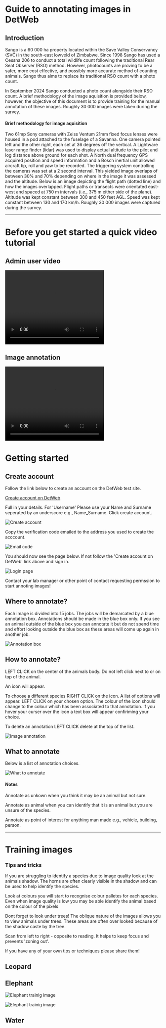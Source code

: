 # Guide to annotating images in DetWeb

## Introduction

Sango is a 60 000 ha property located within the Save Valley Conservancy (SVC) in the south-east lowveld of Zimbabwe. Since 1998 Sango has used a Cessna 206 to conduct a total wildlife count following the traditional Rear Seat Observer (RSO) method. However, photocounts are proving to be a safer, more cost effective, and possibly more accurate method of counting animals. Sango thus aims to replace its traditional RSO count with a photo count.    

In September 2024 Sango conducted a photo count alongside their RSO count. A brief methodology of the image aquisition is provided below, however, the objective of this document is to provide training for the manual annotation of these images. Roughly 30 000 images were taken during the survey. 

#### Brief methodology for image aquisition 

Two 61mp Sony cameras with Zeiss Ventum 21mm fixed focus lenses were housed in a pod attached to the fuselage of a Savanna. One camera pointed left and the other right, each set at 36 degrees off the vertical. A Lightware laser range finder (lidar) was used to display actual altitude to the pilot and log distance above ground for each shot. A North dual frequency GPS acquired position and speed information and a Bosch inertial unit allowed aircraft tip, roll and yaw to be recorded. The triggering system controlling the cameras was set at a 2 second interval. This yielded image overlaps of between 30% and 70% depending on where in the image it was assessed and the altitude. Below is an image depicting the flight path (dotted line) and how the images overlapped. Flight paths or transects were orientated east-west and spaced at 750 m intervals (i.e., 375 m either side of the plane). Altitude was kept constant between 300 and 450 feet AGL. Speed was kept constant between 130 and 170 km/h. Roughly 30 000 images were captured during the survey.


---
# Before you get started a quick video tutorial

## Admin user video

<video width="320" height="240" controls>
  <source src="Videos/DetWeb_Admin_User.mp4" type="video/mp4">
  Your browser does not support the video tag.
</video>

## Image annotation 

<video width="320" height="240" controls>
  <source src="Videos/DetWeb_Image_Annotation.mp4" type="video/mp4">
  Your browser does not support the video tag.
</video>

# Getting started

## Create account 

Follow the link below to create an account on the DetWeb test site. 

[Create account on DetWeb](https://test.d3jsnnuqgxtn1n.amplifyapp.com/)

Full in your details. For 'Username' Please use your Name and Surname seperated by an underscore e.g., Name_Surname. Click create account.

![Create account](Images/Create_account.jpg)

Copy the verification code emailed to the address you used to create the acccount.

![Email code](Images/Email_code.jpg)

You should now see the page below. If not follow the 'Create account on DetWeb' link above and sign in.

![Login page](Images/Login_page.jpg)

Contact your lab manager or other point of contact requesting permssion to start annoting images!


## Where to annotate?

Each image is divided into 15 jobs. The jobs will be demarcated by a blue annotation box. Annotations should be made in the blue box only. If you see an animal outside of the blue box you can annotate it but do not spend time and effort looking outside the blue box as these areas will come up again in another job. 

![Annotation box](Images/AnnotationBox.jpg)


## How to annotate?

LEFT CLICK on the center of the animals body. Do not left click next to or on top of the animal. 

An icon will appear. 

To choose a different species RIGHT CLICK on the icon. A list of options will appear. LEFT CLICK on your chosen option. The colour of the icon should change to the colour which has been associated to that annotation. If you hover your curser over the icon a text box will appear confiriming your choice. 

To delete an annotation LEFT CLICK delete at the top of the list.


![Image annotation](GIF/LeftClick_ImageAnnotation.gif)

## What to annotate

Below is a list of annotation choices.

![What to annotate](Images/Annotation_choices.png)

#### Notes

Annotate as unkown when you think it may be an animal but not sure.

Annotate as animal when you can identify that it is an animal but you are unsure of the species. 

Annotate as point of interest for anything man made e.g., vehicle, building, person.


---



# Training images

### Tips and tricks

If you are struggling to identify a species due to image quality look at the animals shadow. The horns are often clearly visible in the shadow and can be used to help identify the species.

Look at colours you will start to recognise colour palletes for each species. Even when image quality is low you may be able identify the animal based on the colour of the pixels

Dont forget to look under trees! The oblique nature of the images allows you to view animals under trees. These areas are often over looked because of the shadow caste by the tree.

Scan from left to right - opposite to reading. It helps to keep focus and prevents 'zoning out'. 

If you have any of your own tips or techniques please share them!

## Leopard  

## Elephant

![Elephant trainig image](Images/Ele_training.jpg)

![Elephant trainig image](Images/Ele_training2.jpg)

## Water